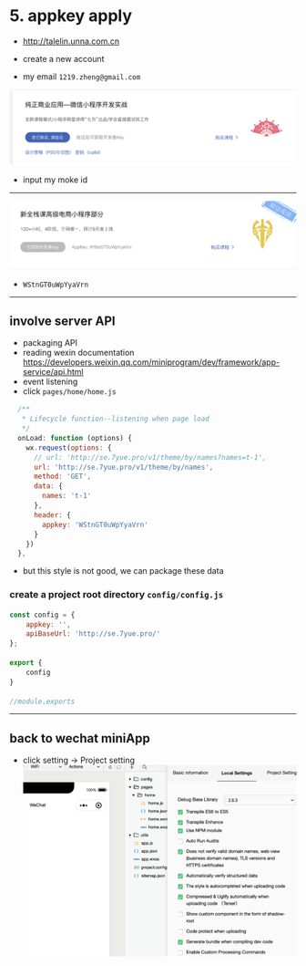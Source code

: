# 5. appkey apply
- http://talelin.unna.com.cn

- create a new account
- my email `1219.zheng@gmail.com`

![](img/2020-03-11-16-41-00.png)
- input my moke id
---

![](img/2020-03-11-16-55-02.png)
- `WStnGT0uWpYyaVrn`
---

## involve server API

- packaging API
- reading wexin documentation
https://developers.weixin.qq.com/miniprogram/dev/framework/app-service/api.html
- event listening
- click `pages/home/home.js`

```js
  /**
   * Lifecycle function--listening when page load
   */
  onLoad: function (options) {
    wx.request(options: {
      // url: 'http://se.7yue.pro/v1/theme/by/names?names=t-1',
      url: 'http://se.7yue.pro/v1/theme/by/names',
      method: 'GET',
      data: {
        names: 't-1'
      },
      header: {
        appkey: 'WStnGT0uWpYyaVrn'
      }
    })
  },
```
- but this style is not good, we can package these data
### create a project root directory `config/config.js`


```js
const config = {
    appkey: '',
    apiBaseUrl: 'http://se.7yue.pro/'
};

export {
    config
}

//module.exports
```
---

## back to wechat miniApp
- click setting -> Project setting
![](img/2020-03-11-21-11-55.png)
